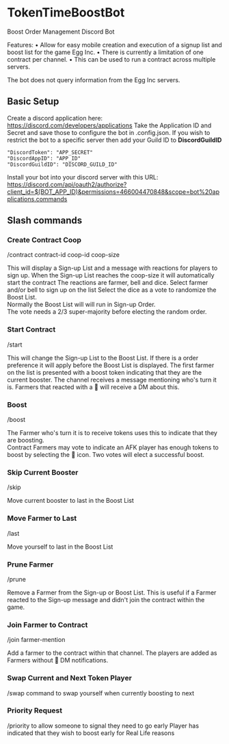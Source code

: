 # TokenTimeBoostBot

Boost Order Management Discord Bot

Features:
• Allow for easy mobile creation and execution of a signup list and boost list for
the game Egg Inc.
• There is currently a limitation of one contract per channel.
• This can be used to run a contract across multiple servers.



The bot does not query information from the Egg Inc servers.



## Basic Setup
Create a discord application here: https://discord.com/developers/applications
Take the Application ID and Secret and save those to configure the bot in .config.json.
If you wish to restrict the bot to a specific server then add your Guild ID to **DiscordGuildID**

    "DiscordToken": "APP_SECRET"
    "DiscordAppID": "APP_ID"
    "DiscordGuildID": "DISCORD_GUILD_ID"

Install your bot into your discord server with this URL:
https://discord.com/api/oauth2/authorize?client_id=$(BOT_APP_ID)&permissions=466004470848&scope=bot%20applications.commands



## Slash commands ##

### Create Contract Coop ###

/contract contract-id coop-id coop-size

This will display a Sign-up List and a message with reactions for
players to sign up.
When the Sign-up List reaches the coop-size it will automatically
start the contract
The reactions are farmer, bell and dice.
Select farmer and/or bell to sign up on the list
Select the dice as a vote to randomize the Boost List.  
Normally the Boost List will will run in Sign-up Order.  
The vote needs a 2/3 super-majority before electing the random order.

### Start Contract ###

/start

This will change the Sign-up List to the Boost List. If there is a
order preference it will apply before the Boost List is displayed.
The first farmer on the list is presented with a boost token indicating
that they are the current booster.
The channel receives a message mentioning who's turn it is.
Farmers that reacted with a 🔔 will receive a DM about this.

### Boost ###

/boost

The Farmer who's turn it is to receive tokens uses this to indicate that they
are boosting.  
Contract Farmers may vote to indicate an AFK player has enough tokens to boost by
selecting the 🚀 icon.  Two votes will elect a successful boost.

### Skip Current Booster ###

/skip

Move current booster to last in the Boost List

### Move Farmer to Last ###

/last

Move yourself to last in the Boost List

### Prune Farmer ###

/prune

Remove a Farmer from the Sign-up or Boost List.
This is useful if a Farmer reacted to the Sign-up message and didn't join
the contract within the game.

### Join Farmer to Contract ###

/join farmer-mention

Add a farmer to the contract within that channel. The players are added
as Farmers without 🔔 DM notifications.

### Swap Current and Next Token Player ###

/swap 
command to swap yourself when currently boosting to next

### Priority Request ###

/priority to allow someone to signal they need to go early
Player has indicated that they wish to boost early for
Real Life reasons


